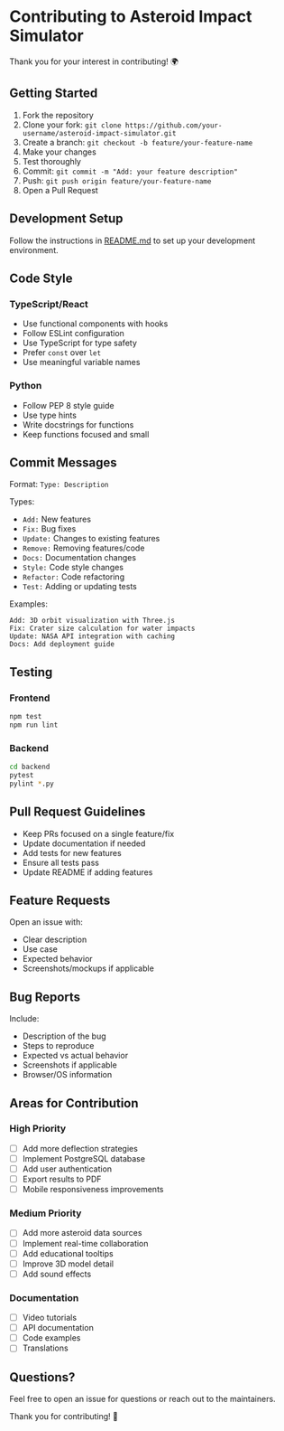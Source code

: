 # Contributing to Asteroid Impact Simulator

Thank you for your interest in contributing! 🌍

## Getting Started

1. Fork the repository
2. Clone your fork: `git clone https://github.com/your-username/asteroid-impact-simulator.git`
3. Create a branch: `git checkout -b feature/your-feature-name`
4. Make your changes
5. Test thoroughly
6. Commit: `git commit -m "Add: your feature description"`
7. Push: `git push origin feature/your-feature-name`
8. Open a Pull Request

## Development Setup

Follow the instructions in [README.md](README.md) to set up your development environment.

## Code Style

### TypeScript/React
- Use functional components with hooks
- Follow ESLint configuration
- Use TypeScript for type safety
- Prefer `const` over `let`
- Use meaningful variable names

### Python
- Follow PEP 8 style guide
- Use type hints
- Write docstrings for functions
- Keep functions focused and small

## Commit Messages

Format: `Type: Description`

Types:
- `Add:` New features
- `Fix:` Bug fixes
- `Update:` Changes to existing features
- `Remove:` Removing features/code
- `Docs:` Documentation changes
- `Style:` Code style changes
- `Refactor:` Code refactoring
- `Test:` Adding or updating tests

Examples:
```
Add: 3D orbit visualization with Three.js
Fix: Crater size calculation for water impacts
Update: NASA API integration with caching
Docs: Add deployment guide
```

## Testing

### Frontend
```bash
npm test
npm run lint
```

### Backend
```bash
cd backend
pytest
pylint *.py
```

## Pull Request Guidelines

- Keep PRs focused on a single feature/fix
- Update documentation if needed
- Add tests for new features
- Ensure all tests pass
- Update README if adding features

## Feature Requests

Open an issue with:
- Clear description
- Use case
- Expected behavior
- Screenshots/mockups if applicable

## Bug Reports

Include:
- Description of the bug
- Steps to reproduce
- Expected vs actual behavior
- Screenshots if applicable
- Browser/OS information

## Areas for Contribution

### High Priority
- [ ] Add more deflection strategies
- [ ] Implement PostgreSQL database
- [ ] Add user authentication
- [ ] Export results to PDF
- [ ] Mobile responsiveness improvements

### Medium Priority
- [ ] Add more asteroid data sources
- [ ] Implement real-time collaboration
- [ ] Add educational tooltips
- [ ] Improve 3D model detail
- [ ] Add sound effects

### Documentation
- [ ] Video tutorials
- [ ] API documentation
- [ ] Code examples
- [ ] Translations

## Questions?

Feel free to open an issue for questions or reach out to the maintainers.

Thank you for contributing! 🚀
